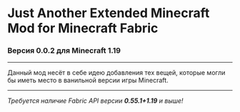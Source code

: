 # Just Another Extended Minecraft Mod for Minecraft Fabric
### Версия 0.0.2 для Minecraft 1.19
***
Данный мод несёт в себе идею добавления тех вещей, которые могли бы иметь место в ванильной версии игры Minecraft.

***
*Требуется наличие Fabric API версии **0.55.1+1.19** и выше!*
